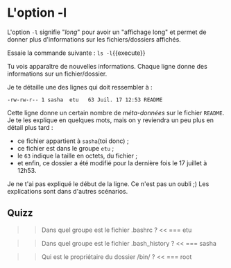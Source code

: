  # L'option -l

L'option `-l`  signifie "*long*" pour avoir un "affichage long" et permet de donner plus d'informations sur les fichiers/dossiers affichés.


Essaie la commande suivante : `ls -l`{{execute}}

Tu vois apparaître de nouvelles informations. 
Chaque ligne donne des informations sur un fichier/dossier.

Je te détaille une des lignes qui doit ressembler à :
```
-rw-rw-r-- 1 sasha  etu   63 Juil. 17 12:53 README
```

Cette ligne donne un certain nombre de *méta-données* sur le fichier `README`.
Je te les explique en quelques mots, mais on y reviendra un peu plus en détail plus tard :
* ce fichier appartient à `sasha`(toi donc) ;
* ce fichier est dans le groupe `etu` ;
* le `63` indique la taille en octets, du fichier ;
* et enfin, ce dossier a été modifié pour la dernière fois le 17 juillet à 12h53.

Je ne t'ai pas expliqué le début de la ligne. Ce n'est pas un oubli ;)
Les explications sont dans d'autres scénarios. 


## Quizz
>>  Dans quel groupe est le fichier .bashrc ? <<
=== etu

>>  Dans quel groupe est le fichier .bash_history ? <<
=== sasha

>>  Qui est le propriétaire du dossier /bin/ ? <<
=== root



